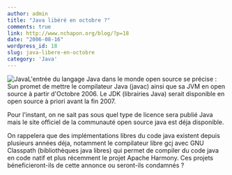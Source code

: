```yaml
---
author: admin
title: "Java libéré en octobre ?"
comments: true
link: http://www.nchapon.org/blog/?p=18
date: "2006-08-16"
wordpress_id: 18
slug: java-libere-en-octobre
category: 'Java'
---
```


![Java](http://www.nchapon.org/blog/wp-content/uploads/2006/08/java.85.gif)L'entrée du langage Java dans le monde open source se précise : Sun promet de mettre le compilateur Java (javac) ainsi que sa JVM en open source à partir d'Octobre 2006. Le JDK (librairies Java) serait disponible en open source à priori avant la fin 2007.

Pour l'instant, on ne sait pas sous quel type de licence sera publié Java mais le site officiel de la communauté open source java est déja disponible.

On rappelera que des implémentations libres du code java existent depuis plusieurs années déja, notamment le compilateur libre gcj avec GNU Classpath (bibliothèques java libres) qui permet de compiler du code java en code natif et plus récemment le projet Apache Harmony. Ces projets béneficieront-ils de cette annonce ou seront-ils condamnés ?
